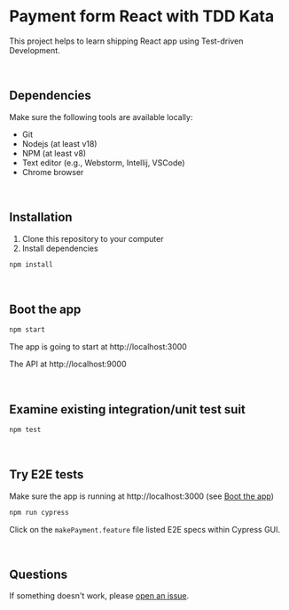 # Payment form React with TDD Kata

This project helps to learn shipping React app using Test-driven Development.

&nbsp;  
## Dependencies

Make sure the following tools are available locally:

* Git
* Nodejs (at least v18)
* NPM (at least v8)
* Text editor (e.g., Webstorm, Intellij, VSCode)
* Chrome browser

&nbsp;  
## Installation

1. Clone this repository to your computer
2. Install dependencies
```bash
npm install
```

&nbsp;  
## Boot the app

```bash
npm start
```
The app is going to start at http://localhost:3000

The API at http://localhost:9000

&nbsp;  
## Examine existing integration/unit test suit

```bash
npm test
```

&nbsp;  
## Try E2E tests
Make sure the app is running at http://localhost:3000 (see [Boot the app](#boot-the-app))

```bash
npm run cypress
```
Click on the `makePayment.feature` file listed E2E specs within Cypress GUI.

&nbsp;  
## Questions

If something doesn't work, please [open an issue](https://github.com/niksumeiko/payment-form-react-tdd-kata/issues/new).
